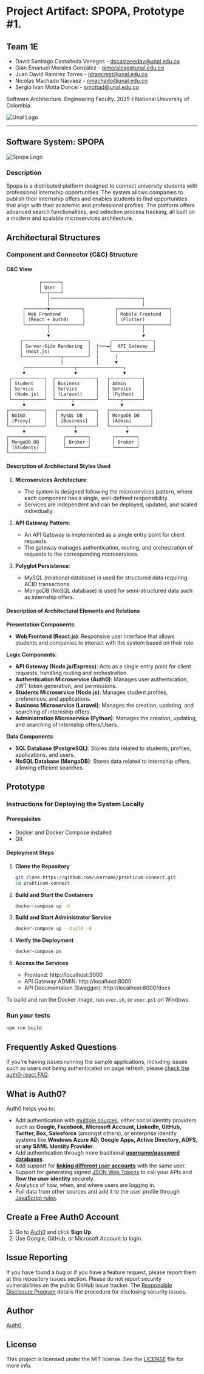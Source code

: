 # Project Artifact: SPOPA, Prototype #1.


## Team 1E
- David Santiago Castañeda Venegas - dscastanedav@unal.edu.co
- Gian Emanuel Morales González - gimoralesg@unal.edu.co
- Juan David Ramírez Torres - jdramirezt@unal.edu.co 
- Nicolas Machado Narvaez - nmachado@unal.edu.co
- Sergio Ivan Motta Doncel - smottad@unal.edu.co


Software Architecture.
Engineering Faculty.
2025-I
National University of Colombia.

![Unal Logo](https://lh4.googleusercontent.com/proxy/WNtyuTbDjnnITJFxg1dlI63L0jfIMRf0CIKg75VavFd3ameUuokpEiXIZvafO0UbA3rGKkhjDZ2HFtRWcGiPIn7Syd37PqnCrQuXFNHguRRPYm__safRJi9Q)


---


## Software System: SPOPA
![Spopa Logo](https://i.imgur.com/tDGdNvW.png)


### Description
Spopa is a distributed platform designed to connect university students with professional internship opportunities. The system allows companies to publish their internship offers and enables students to find opportunities that align with their academic and professional profiles. The platform offers advanced search functionalities, and selection process tracking, all built on a modern and scalable microservices architecture.

## Architectural Structures

### Component and Connector (C&C) Structure

#### C&C View

```
            ┌───────┐
            │ User  │
            └──┬────┘
               │──────────────────────────────────┐
               │                                  |
      ┌────────▼────────────┐           ┌───────────────────┐
      │ Web Frontend        │           │ Mobile Frontend   │
      │ (React + Auth0)     │           │ (Flutter)         │
      └────────┬────────────┘           └─────────┬─────────┘
               │                                  │
               ▼                                  ▼
     ┌────────────────────────┐       ┌───────────────┐
     │ Server-Side Rendering  │  |───►┤  API Gateway  │
     │ (Next.js)              │  |    └───────────────┘
     └──────────────┬─────────┘  |      |
                    |            |      ▼
      ┌──────────────────┬─────────────────┐
      ▼                  ▼                 ▼ 
 ┌────────────┐  ┌───────────────┐   ┌────────────┐
 │ Student    │  │ Business      │   │ Admin      │
 │ Service    │  │ Service       │   │ Service    │
 │ (Node.js)  │  │ (Laravel)     │   │ (Python)   │
 └────┬───────┘  └──────┬────────┘   └────┬───────┘
      ▼                 ▼                 ▼
┌─────────────┐   ┌──────────────┐   ┌───────────────┐
│ NGINX       │   │ MySQL DB     │   │ MongoDB DB    │
│ [Proxy]     │   │ [Business]   │   │ [Admin]       │
└─────┬───────┘   └──────┬───────┘   └──────┬────────┘
      ▼                  ▼                  ▼
┌─────────────┐      ┌────────┐        ┌────────┐
│ MongoDB DB  │      │ Broker │        │ Broker │
│ [Students]  │      └────────┘        └────────┘
└─────────────┘

```

#### Description of Architectural Styles Used

1. **Microservices Architecture**:
   - The system is designed following the microservices pattern, where each component has a single, well-defined responsibility.
   - Services are independent and can be deployed, updated, and scaled individually.

2. **API Gateway Pattern**:
   - An API Gateway is implemented as a single entry point for client requests.
   - The gateway manages authentication, routing, and orchestration of requests to the corresponding microservices.

4. **Polyglot Persistence**:
   - MySQL (relational database) is used for structured data requiring ACID transactions.
   - MongoDB (NoSQL database) is used for semi-structured data such as internship offers.

#### Description of Architectural Elements and Relations

**Presentation Components**:
- **Web Frontend (React.js)**: Responsive user interface that allows students and companies to interact with the system based on their role.

**Logic Components**:
- **API Gateway (Node.js/Express)**: Acts as a single entry point for client requests, handling routing and orchestration.
- **Authentication Microservice (Auth0)**: Manages user authentication, JWT token generation, and permissions.
- **Students Microservice (Node.js)**: Manages student profiles, preferences, and applications.
- **Business Microservice (Laravel)**: Manages the creation, updating, and searching of internship offers.
- **Administration Microservice (Python)**: Manages the creation, updating, and searching of internship offers/Users.

**Data Components**:
- **SQL Database (PostgreSQL)**: Stores data related to students, profiles, applications, and users.
- **NoSQL Database (MongoDB)**: Stores data related to internship offers, allowing efficient searches.

## Prototype

### Instructions for Deploying the System Locally

#### Prerequisites
- Docker and Docker Compose installed
- Git

#### Deployment Steps

1. **Clone the Repository**
   ```bash
   git clone https://github.com/username/prakticum-connect.git
   cd prakticum-connect
   ```

2. **Build and Start the Containers**
   ```bash
   docker-compose up -d
   ```
   
3. **Build and Start Administrator Service**
   ```bash
   docker-compose up --build -d
   ```
   
4. **Verify the Deployment**
   ```bash
   docker-compose ps
   ```

5. **Access the Services**
   - Frontend: http://localhost:3000
   - API Gateway ADMIN: http://localhost:8000
   - API Documentation (Swagger): http://localhost:8000/docs

To build and run the Docker image, run `exec.sh`, or `exec.ps1` on Windows.

### Run your tests

```bash
npm run build
```

## Frequently Asked Questions

If you're having issues running the sample applications, including issues such as users not being authenticated on page refresh, please [check the auth0-react FAQ](https://github.com/auth0/auth0-react/blob/master/FAQ.md).

## What is Auth0?

Auth0 helps you to:

* Add authentication with [multiple sources](https://auth0.com/docs/identityproviders), either social identity providers such as **Google, Facebook, Microsoft Account, LinkedIn, GitHub, Twitter, Box, Salesforce** (amongst others), or enterprise identity systems like **Windows Azure AD, Google Apps, Active Directory, ADFS, or any SAML Identity Provider**.
* Add authentication through more traditional **[username/password databases](https://auth0.com/docs/connections/database/custom-db)**.
* Add support for **[linking different user accounts](https://auth0.com/docs/users/user-account-linking)** with the same user.
* Support for generating signed [JSON Web Tokens](https://auth0.com/docs/tokens/json-web-tokens) to call your APIs and **flow the user identity** securely.
* Analytics of how, when, and where users are logging in.
* Pull data from other sources and add it to the user profile through [JavaScript rules](https://auth0.com/docs/rules).

## Create a Free Auth0 Account

1. Go to [Auth0](https://auth0.com) and click **Sign Up**.
2. Use Google, GitHub, or Microsoft Account to login.

## Issue Reporting

If you have found a bug or if you have a feature request, please report them at this repository issues section. Please do not report security vulnerabilities on the public GitHub issue tracker. The [Responsible Disclosure Program](https://auth0.com/responsible-disclosure-policy) details the procedure for disclosing security issues.

## Author

[Auth0](https://auth0.com)

## License

This project is licensed under the MIT license. See the [LICENSE](../LICENSE) file for more info.
